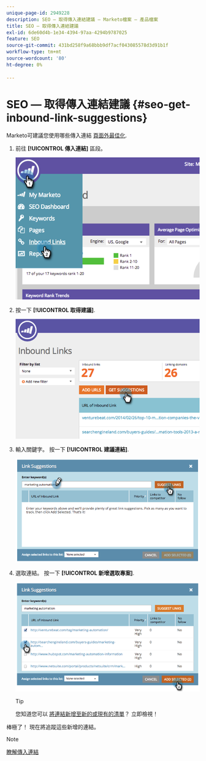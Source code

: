 ```yaml
---
unique-page-id: 2949228
description: SEO — 取得傳入連結建議 — Marketo檔案 — 產品檔案
title: SEO — 取得傳入連結建議
exl-id: 6de60d4b-1e34-4394-97aa-4294b9787025
feature: SEO
source-git-commit: 431bd258f9a68bbb9df7acf043085578d3d91b1f
workflow-type: tm+mt
source-wordcount: '80'
ht-degree: 0%

---
```


# SEO — 取得傳入連結建議 {#seo-get-inbound-link-suggestions}

Marketo可建議您使用哪些傳入連結 [頁面外最佳化](/help/marketo/product-docs/additional-apps/seo/understanding-seo/understanding-search-engine-optimization.md).

1. 前往 **[!UICONTROL 傳入連結]** 區段。

   ![](assets/image2014-9-18-13-3a20-3a44.png)

1. 按一下 **[!UICONTROL 取得建議]**.

   ![](assets/image2014-9-18-13-3a21-3a8.png)

1. 輸入關鍵字。 按一下 **[!UICONTROL 建議連結]**.

   ![](assets/image2014-9-18-13-3a21-3a31.png)

1. 選取連結。 按一下 **[!UICONTROL 新增選取專案]**.

   ![](assets/image2014-9-18-13-3a21-3a40.png)

   >[!TIP]
   >
   >您知道您可以  [將連結新增至新的或現有的清單](/help/marketo/product-docs/additional-apps/seo/inbound-links/seo-add-remove-an-inbound-link-url-from-a-list.md)？ 立即檢視！

棒極了！ 現在將追蹤這些新增的連結。

>[!NOTE]
>
>[瞭解傳入連結](/help/marketo/product-docs/additional-apps/seo/inbound-links/seo-understanding-inbound-links.md)
